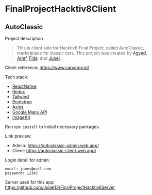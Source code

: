 # FinalProjectHacktiv8Client

## AutoClassic

Project description

> This is client side for Hacktiv8 Final Project, called AutoClassic, marketplace for classic cars. This project was created by [Agyad](https://github.com/agyadnkr), [Arief](https://github.com/AriefZhang), [Fida](https://github.com/fidairvananas), and [Jubel](https://github.com/Jubel13).

Client reference: https://www.carsome.id/

Tech stack:
- [ReactNative](https://reactjs.org/)
- [Redux](https://redux.js.org/)
- [Tailwind](https://tailwindcss.com/)
- [Bootstrap](https://getbootstrap.com/)
- [Axios](https://github.com/axios/axios)
- [Google Maps API](https://developers.google.com/maps)
- [ImageKit](https://imagekit.io/)

Run `npm install` to install necessary packages.

Link preview: 
- Admin: https://autoclassic-admin.web.app/
- Client: https://autoclassic-client.web.app/

Login detail for admin:

```
email: james@mail.com
password: 12345
```
Server used for this app: https://github.com/Jubel13/FinalProjectHacktiv8Server

